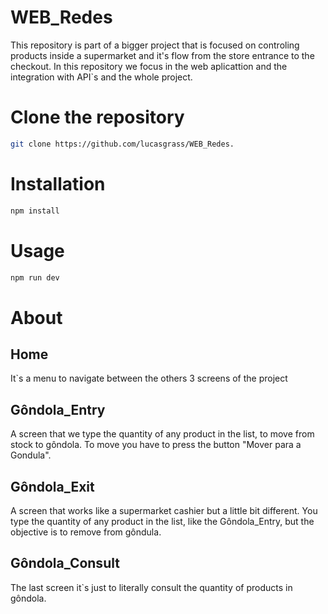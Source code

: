 # WEB_Redes

This repository is part of a bigger project that is focused on controling products inside a supermarket and it's flow from the store entrance to the checkout. In this repository we focus in the web aplicattion and the integration with API`s and the whole project.  

# Clone the repository

```bash
git clone https://github.com/lucasgrass/WEB_Redes.
```

# Installation


```bash
npm install
```

# Usage

```bash
npm run dev
```
# About


## Home 

It`s a menu to navigate between the others 3 screens of the project

## Gôndola_Entry

A screen that we type the quantity of any product in the list, to move from stock to gôndola. To move you have to press the button "Mover para a Gondula".

## Gôndola_Exit

A screen that works like a supermarket cashier but a little bit different. You type the quantity of any product in the list, like the Gôndola_Entry, but the objective is to remove from gôndula.

## Gôndola_Consult

The last screen it`s just to literally consult the quantity of products in gôndola.
